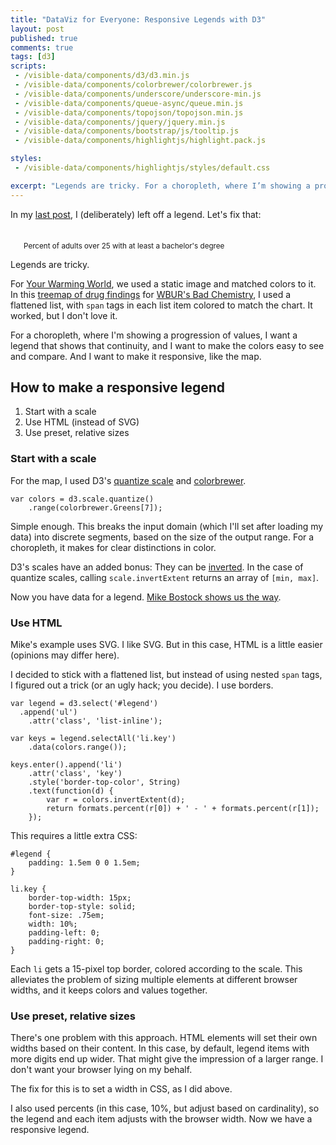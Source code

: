 ```yaml
---
title: "DataViz for Everyone: Responsive Legends with D3"
layout: post
published: true
comments: true
tags: [d3]
scripts:
 - /visible-data/components/d3/d3.min.js
 - /visible-data/components/colorbrewer/colorbrewer.js
 - /visible-data/components/underscore/underscore-min.js
 - /visible-data/components/queue-async/queue.min.js
 - /visible-data/components/topojson/topojson.min.js
 - /visible-data/components/jquery/jquery.min.js
 - /visible-data/components/bootstrap/js/tooltip.js
 - /visible-data/components/highlightjs/highlight.pack.js

styles:
 - /visible-data/components/highlightjs/styles/default.css

excerpt: "Legends are tricky. For a choropleth, where I’m showing a progression of values, I want a legend that shows that continuity, and I want to make the colors easy to see and compare. And I want to make it responsive, like the map."
---
```


<style type="text/css">
#legend {
    padding: 1.5em 0 0 1.5em;
}

li.key {
    border-top-width: 15px;
    border-top-style: solid;
    font-size: .75em;
    width: 10%;
    padding-left: 0;
    padding-right: 0;
}

path.land {
    fill: #eee;
    stroke: #ddd;
}

path.state {
    stroke: #eee;
    stroke-width: 1;
}
</style>

In my [last post](/visible-data/2013/08/27/responsive-legends-with-d3/), I (deliberately) left off a legend. Let's fix that:

<div id="map">
    <div id="legend">
        <small>Percent of adults over 25 with at least a bachelor's degree</small>
    </div>
</div>

Legends are tricky.

For [Your Warming World](http://warmingworld.newscientistapps.com/), we used a static image and matched colors to it. In this [treemap of drug findings](http://badchemistry.wbur.org/2013/05/14/the-drugs-dookhan-found) for [WBUR's Bad Chemistry](http://badchemistry.wbur.org/), I used a flattened list, with `span` tags in each list item colored to match the chart. It worked, but I don't love it.

For a choropleth, where I'm showing a progression of values, I want a legend that shows that continuity, and I want to make the colors easy to see and compare. And I want to make it responsive, like the map.

## How to make a responsive legend ##

1. Start with a scale
2. Use HTML (instead of SVG)
3. Use preset, relative sizes

### Start with a scale ###

For the map, I used D3's [quantize scale](https://github.com/mbostock/d3/wiki/Quantitative-Scales#wiki-quantize) and [colorbrewer](https://github.com/mbostock/d3/tree/master/lib/colorbrewer).

    var colors = d3.scale.quantize()
        .range(colorbrewer.Greens[7]);

Simple enough. This breaks the input domain (which I'll set after loading my data) into discrete segments, based on the size of the output range. For a choropleth, it makes for clear distinctions in color.

D3's scales have an added bonus: They can be [inverted](https://github.com/mbostock/d3/wiki/Quantitative-Scales#wiki-quantize_invertExtent). In the case of quantize scales, calling `scale.invertExtent` returns an array of `[min, max]`.

Now you have data for a legend. [Mike Bostock shows us the way](http://bl.ocks.org/mbostock/4573883).

### Use HTML ###

Mike's example uses SVG. I like SVG. But in this case, HTML is a little easier (opinions may differ here).

I decided to stick with a flattened list, but instead of using nested `span` tags, I figured out a trick (or an ugly hack; you decide). I use borders.
    
    var legend = d3.select('#legend')
      .append('ul')
        .attr('class', 'list-inline');

    var keys = legend.selectAll('li.key')
        .data(colors.range());
    
    keys.enter().append('li')
        .attr('class', 'key')
        .style('border-top-color', String)
        .text(function(d) {
            var r = colors.invertExtent(d);
            return formats.percent(r[0]) + ' - ' + formats.percent(r[1]);
        });

This requires a little extra CSS:

    #legend {
        padding: 1.5em 0 0 1.5em;
    }

    li.key {
        border-top-width: 15px;
        border-top-style: solid;
        font-size: .75em;
        width: 10%;
        padding-left: 0;
        padding-right: 0;
    }

Each `li` gets a 15-pixel top border, colored according to the scale. This alleviates the problem of sizing multiple elements at different browser widths, and it keeps colors and values together.

### Use preset, relative sizes ###

There's one problem with this approach. HTML elements will set their own widths based on their content. In this case, by default, legend items with more digits end up wider. That might give the impression of a larger range. I don't want your browser lying on my behalf.

The fix for this is to set a width in CSS, as I did above.

I also used percents (in this case, 10%, but adjust based on cardinality), so the legend and each item adjusts with the browser width. Now we have a responsive legend.

<script type="x-jst" id="tooltip-template">
<h5><%= Name %></h5>
<p><%= formats.percent(percent) %> have a BA degree or higher.</p>
</script>

<script type="text/javascript">
var urls = {
    us: "/visible-data/data/us.json",
    data: "/visible-data/data/census/bachelors-degrees.csv"
};

var margin = {top: 0, left: 0, bottom: 0, right: 0}
  , width = parseInt(d3.select('#map').style('width'))
  , width = width - margin.left - margin.right
  , mapRatio = .55
  , height = width * mapRatio;

var formats = {
    percent: d3.format('%')
};

// projection and path setup
var projection = d3.geo.albersUsa()
    .scale(width)
    .translate([width / 2, height / 2]);

var path = d3.geo.path()
    .projection(projection);

// scales and axes
var colors = d3.scale.quantize()
    .range(colorbrewer.Greens[7]);

// make a map
var map = d3.select('#map').append('svg')
    .style('height', height + 'px')
    .style('width', width + 'px');

// template, for later
var template = _.template(d3.select('#tooltip-template').html());

// start the legend
var legend = d3.select('#legend')
  .append('ul')
    .attr('class', 'list-inline');

// catch the resize
d3.select(window).on('resize', resize);

// queue and render
queue()
    .defer(d3.json, urls.us)
    .defer(d3.csv, urls.data)
    .await(render);

function render(err, us, data) {

    var land = topojson.mesh(us, us.objects.land)
      , states = topojson.feature(us, us.objects.states);

    window.us = us;

    data = window.data = _(data).chain().map(function(d) {
        d.Total = +d.Total;
        d["Bachelor's degree"] = +d["Bachelor's degree"];
        d.percent = d["Bachelor's degree"] / d.Total;
        return [d.Name, d];
    }).object().value();

    colors.domain(
        d3.extent(d3.values(data), function(d) { return d.percent; })
    );

    map.append('path')
        .datum(land)
        .attr('class', 'land')
        .attr('d', path);

    var states = map.selectAll('path.state')
        .data(states.features)
      .enter().append('path')
        .attr('class', 'state')
        .attr('id', function(d) { 
            return d.properties.name.toLowerCase().replace(/\s/g, '-'); 
        })
        .attr('d', path)
        .style('fill', function(d) {
            var name = d.properties.name
              , value = data[name] ? data[name].percent : null;

            return colors(value);
        });

    states.on('mouseover', tooltipShow)
        .on('mouseout', tooltipHide);
    
    var keys = legend.selectAll('li.key')
        .data(colors.range());
    
    keys.enter().append('li')
        .attr('class', 'key')
        .style('border-top-color', String)
        .text(function(d) {
            var r = colors.invertExtent(d);
            return formats.percent(r[0]);
        });

}

function resize() {
    // adjust things when the window size changes
    width = parseInt(d3.select('#map').style('width'));
    width = width - margin.left - margin.right;
    height = width * mapRatio;

    // update projection
    projection
        .translate([width / 2, height / 2])
        .scale(width);

    // resize the map container
    map
        .style('width', width + 'px')
        .style('height', height + 'px');

    // resize the map
    map.select('.land').attr('d', path);
    map.selectAll('.state').attr('d', path);
}

function tooltipShow(d, i) {
    var datum = data[d.properties.name];
    if (!datum) return;

    datum.formats = formats;

    $(this).tooltip({
        title: template(datum),
        html: true,
        container: map.node().parentNode,
        placement: 'auto'
    }).tooltip('show');
}

function tooltipHide(d, i) {
    $(this).tooltip('hide');
}

// highlight my code blocks
d3.selectAll('pre code').each(function() {
    var code = d3.select(this)
      , highlight = hljs.highlight('javascript', code.html());

    code.html(highlight.value);
});

</script>